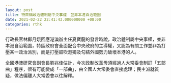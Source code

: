 ```yaml
---
layout: post
title: 特首稱政治體制屬中央事權　並非本港自治範圍
date: 2021-02-22 22:41:43.000000000 +08:00
categories: rthk
---
```


行政長官林鄭月娥回應港澳辦主任夏寶龍的發言時說，政治體制屬中央事權，並非本港自治範圍，特區政府會全面配合中央政府的主導權，又認為有關工作並非為打壓某一政治派別，而是打壓鼓吹港獨及勾結外國勢力破壞本港的人。

全國港澳研究會副會長劉兆佳估計，今次政制改革毋須經過人大常委會制訂「五部曲」程序，很有可能變成「一部曲」，由全國人大常委會直接處理；民主派就質疑，做法偏離人大常委會以往解釋。

